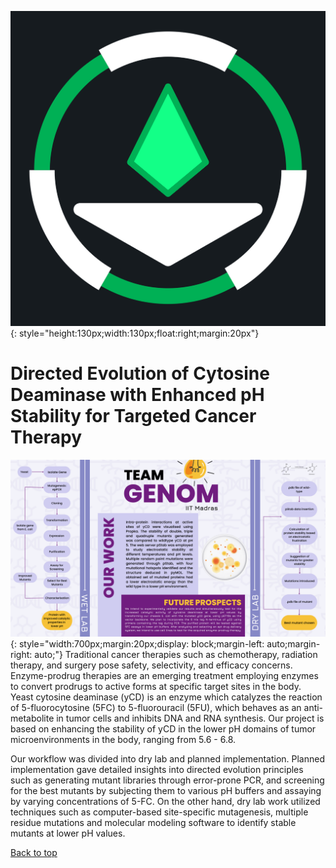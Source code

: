 ![alt text](img/logo.png){: style="height:130px;width:130px;float:right;margin:20px"}
# Directed Evolution of Cytosine Deaminase with Enhanced pH Stability for Targeted Cancer Therapy

![alt text](img/home1.png){: style="width:700px;margin:20px;display: block;margin-left: auto;margin-right: auto;"}
Traditional cancer therapies such as chemotherapy, radiation therapy, and surgery pose safety, selectivity, and efficacy concerns. Enzyme-prodrug therapies are an emerging treatment employing enzymes to convert prodrugs to active forms at specific target sites in the body. Yeast cytosine deaminase (yCD) is an enzyme which catalyzes the reaction of 5-fluorocytosine (5FC) to 5-fluorouracil (5FU), which behaves as an anti-metabolite in tumor cells and inhibits DNA and RNA synthesis. Our project is based on enhancing the stability of yCD in the lower pH domains of tumor microenvironments in the body, ranging from 5.6 - 6.8. 

Our workflow was divided into dry lab and planned implementation. Planned implementation gave detailed insights into directed evolution principles such as generating mutant libraries through error-prone PCR, and screening for the best mutants by subjecting them to various pH buffers and assaying by varying concentrations of 5-FC. On the other hand, dry lab work utilized techniques such as computer-based site-specific mutagenesis, multiple residue mutations and molecular modeling software to identify stable mutants at lower pH values.

[Back to top](#)
